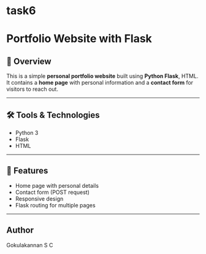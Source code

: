 # task6
# Portfolio Website with Flask

## 📌 Overview
This is a simple **personal portfolio website** built using **Python Flask**, HTML.  
It contains a **home page** with personal information and a **contact form** for visitors to reach out.

---

## 🛠 Tools & Technologies
- Python 3
- Flask
- HTML


---

## 🚀 Features
- Home page with personal details
- Contact form (POST request)
- Responsive design 
- Flask routing for multiple pages

---

## Author
Gokulakannan S C
